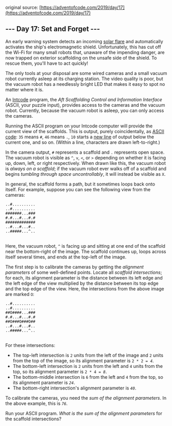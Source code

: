 original source: [https://adventofcode.com/2019/day/17](https://adventofcode.com/2019/day/17)
## --- Day 17: Set and Forget ---
An early warning system detects an incoming [solar flare](https://en.wikipedia.org/wiki/Solar_flare) and automatically activates the ship's electromagnetic shield. Unfortunately, this has cut off the Wi-Fi for many small robots that, unaware of the impending danger, are now trapped on exterior scaffolding on the unsafe side of the shield. To rescue them, you'll have to act quickly!

The only tools at your disposal are some wired cameras and a small vacuum robot currently asleep at its charging station. The video quality is poor, but the vacuum robot has a needlessly bright LED that makes it easy to spot no matter where it is.

An [Intcode](9) program, the <em>Aft Scaffolding Control and Information Interface</em> (ASCII, your puzzle input), provides access to the cameras and the vacuum robot.  Currently, because the vacuum robot is asleep, you can only access the cameras.

Running the ASCII program on your Intcode computer will provide the current view of the scaffolds.  This is output, purely coincidentally, as [ASCII code](https://simple.wikipedia.org/wiki/ASCII): <code>35</code> means <code>#</code>, <code>46</code> means <code>.</code>, <code>10</code> starts a [new line](https://en.wikipedia.org/wiki/Newline#In_programming_languages) of output below the current one, and so on. (Within a line, characters are drawn left-to-right.)

In the camera output, <code>#</code> represents a scaffold and <code>.</code> represents open space. The vacuum robot is visible as <code>^</code>, <code>v</code>, <code><</code>, or <code>></code> depending on whether it is facing up, down, left, or right respectively. When drawn like this, the vacuum robot is <em>always on a scaffold</em>; if the vacuum robot ever walks off of a scaffold and begins <em>tumbling through space uncontrollably</em>, it will instead be visible as <code>X</code>.

In general, the scaffold forms a path, but it sometimes loops back onto itself.  For example, suppose you can see the following view from the cameras:

<pre>
<code>..#..........
..#..........
#######...###
#.#...#...#.#
#############
..#...#...#..
..#####...^..
</code>
</pre>

Here, the vacuum robot, <code>^</code> is facing up and sitting at one end of the scaffold near the bottom-right of the image. The scaffold continues up, loops across itself several times, and ends at the top-left of the image.

The first step is to calibrate the cameras by getting the <em>alignment parameters</em> of some well-defined points.  Locate all <em>scaffold intersections</em>; for each, its alignment parameter is the distance between its left edge and the left edge of the view multiplied by the distance between its top edge and the top edge of the view.  Here, the intersections from the above image are marked <code>O</code>:

<pre>
<code>..#..........
..#..........
##O####...###
#.#...#...#.#
##O###O###O##
..#...#...#..
..#####...^..
</code>
</pre>

For these intersections:


 - The top-left intersection is <code>2</code> units from the left of the image and <code>2</code> units from the top of the image, so its alignment parameter is <code>2 * 2 = <em>4</em></code>.
 - The bottom-left intersection is <code>2</code> units from the left and <code>4</code> units from the top, so its alignment parameter is <code>2 * 4 = <em>8</em></code>.
 - The bottom-middle intersection is <code>6</code> from the left and <code>4</code> from the top, so its alignment parameter is <code><em>24</em></code>.
 - The bottom-right intersection's alignment parameter is <code><em>40</em></code>.

To calibrate the cameras, you need the <em>sum of the alignment parameters</em>.  In the above example, this is <code><em>76</em></code>.

Run your ASCII program. <em>What is the sum of the alignment parameters</em> for the scaffold intersections?


